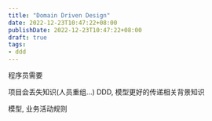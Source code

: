 ```yaml
---
title: "Domain Driven Design"
date: 2022-12-23T10:47:22+08:00
publishDate: 2022-12-23T10:47:22+08:00
draft: true
tags:
- ddd
---
```


程序员需要

项目会丢失知识(人员重组...) DDD, 模型更好的传递相关背景知识


模型, 业务活动规则
